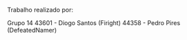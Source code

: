 Trabalho realizado por:

Grupo 14
43601 - Diogo Santos (Firight)
44358 - Pedro Pires (DefeatedNamer)